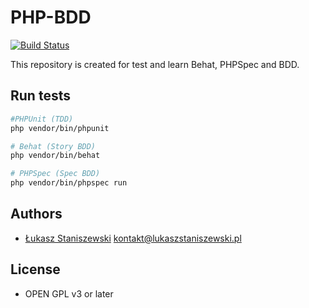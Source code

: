 # PHP-BDD

[![Build Status](https://travis-ci.org/ferdyrurka/php-bdd.svg?branch=master)](https://travis-ci.org/ferdyrurka/php-bdd)

This repository is created for test and learn Behat, PHPSpec and BDD.

## Run tests

```bash
#PHPUnit (TDD)
php vendor/bin/phpunit

# Behat (Story BDD)
php vendor/bin/behat

# PHPSpec (Spec BDD)
php vendor/bin/phpspec run
```

## Authors

* [Łukasz Staniszewski](http://lukaszstaniszewski.pl) <kontakt@lukaszstaniszewski.pl>

## License

* OPEN GPL v3 or later

